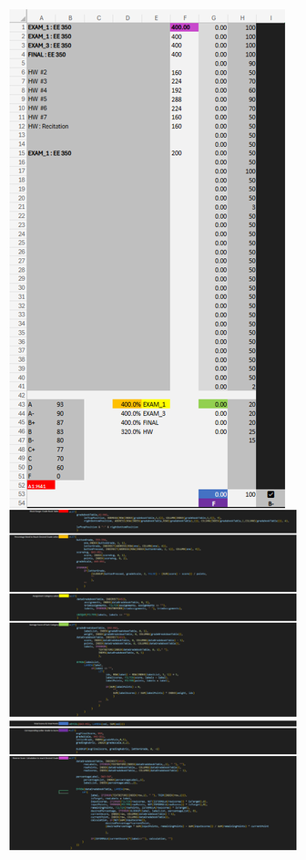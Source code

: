 <img src= https://github.com/Kyros0718/EXCEL_Project/blob/main/Projects_Image_Folder%20/Grade_Pilot_Images/backEndColorKeys.png>
<img src=https://github.com/Kyros0718/EXCEL_Project/blob/main/Projects_Image_Folder%20/Grade_Pilot_Images/blockRangeGradeBookTable.png >
<img src= https://github.com/Kyros0718/EXCEL_Project/blob/main/Projects_Image_Folder%20/Grade_Pilot_Images/desiredPercentage.png>
<img src= https://github.com/Kyros0718/EXCEL_Project/blob/main/Projects_Image_Folder%20/Grade_Pilot_Images/assignementCategoryGenerator.png>
<img src= https://github.com/Kyros0718/EXCEL_Project/blob/main/Projects_Image_Folder%20/Grade_Pilot_Images/avgScoreGenerator.png>
<img src= https://github.com/Kyros0718/EXCEL_Project/blob/main/Projects_Image_Folder%20/Grade_Pilot_Images/totalScoreAndPoints.png>
<img src= https://github.com/Kyros0718/EXCEL_Project/blob/main/Projects_Image_Folder%20/Grade_Pilot_Images/letterGradeEstimation.png>
<img src= https://github.com/Kyros0718/EXCEL_Project/blob/main/Projects_Image_Folder%20/Grade_Pilot_Images/reverseScoreCalculator.png>
